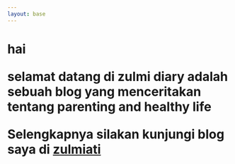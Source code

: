```yaml
---
layout: base
---
```

<h1>hai<h/1><p><b>selamat datang di zulmi diary<b/> adalah sebuah blog yang menceritakan tentang parenting and healthy life </p><p>Selengkapnya silakan kunjungi blog saya di <a href="https://zulmiati.com"target="_blank">zulmiati</a></p>
